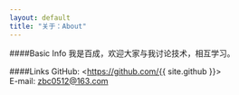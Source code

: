 ```yaml
---
layout: default
title: "关于：About"
---
```

####Basic Info
我是百成，欢迎大家与我讨论技术，相互学习。  

####Links
GitHub: <https://github.com/{{ site.github }}>  
E-mail: <zbc0512@163.com>  

